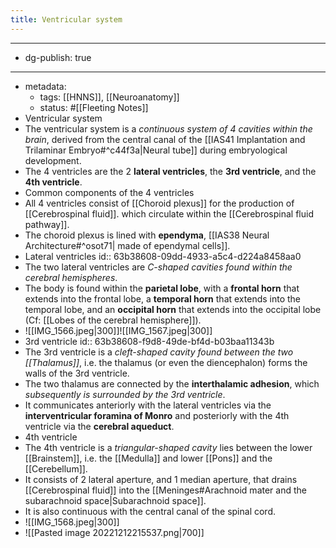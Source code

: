 ```yaml
---
title: Ventricular system
---
```


- --
- dg-publish: true
- --
- metadata:
	- tags: [[HNNS]], [[Neuroanatomy]]
	- status: #[[Fleeting Notes]]
- Ventricular system
- The ventricular system is a *continuous system of 4 cavities within the brain*, derived from the central canal of the [[IAS41 Implantation and Trilaminar Embryo#^c44f3a|Neural tube]] during embryological development.
- The 4 ventricles are the 2 **lateral ventricles**, the **3rd ventricle**, and the **4th ventricle**.
- Common components of the 4 ventricles
- All 4 ventricles consist of [[Choroid plexus]] for the production of [[Cerebrospinal fluid]]. which circulate within the [[Cerebrospinal fluid pathway]].
- The choroid plexus is lined with **ependyma**, [[IAS38 Neural Architecture#^osot71| made of ependymal cells]].
- Lateral ventricles
  id:: 63b38608-09dd-4933-a5c4-d224a8458aa0
- The two lateral ventricles are *C-shaped cavities found within the cerebral hemispheres*.
- The body is found within the **parietal lobe**, with a **frontal horn** that extends into the frontal lobe, a **temporal horn** that extends into the temporal lobe, and an **occipital horn** that extends into the occipital lobe (Cf: [[Lobes of the cerebral hemisphere]]).
- ![[IMG_1566.jpeg|300]]![[IMG_1567.jpeg|300]]
- 3rd ventricle
  id:: 63b38608-f9d8-49de-bf4d-b03baa11343b
- The 3rd ventricle is a *cleft-shaped cavity found between the two [[Thalamus]]*, i.e. the thalamus (or even the diencephalon) forms the walls of the 3rd ventricle.
- The two thalamus are connected by the **interthalamic adhesion**, which *subsequently is surrounded by the 3rd ventricle*.
- It communicates anteriorly with the lateral ventricles via the **interventricular foramina of Monro** and posteriorly with the 4th ventricle via the **cerebral aqueduct**.
- 4th ventricle
- The 4th ventricle is a *triangular-shaped cavity* lies between the lower [[Brainstem]], i.e. the [[Medulla]] and lower [[Pons]] and the [[Cerebellum]].
- It consists of 2 lateral aperture, and 1 median aperture, that drains [[Cerebrospinal fluid]] into the [[Meninges#Arachnoid mater and the subarachnoid space|Subarachnoid space]].
- It is also continuous with the central canal of the spinal cord.
- ![[IMG_1568.jpeg|300]]
- ![[Pasted image 20221212215537.png|700]]